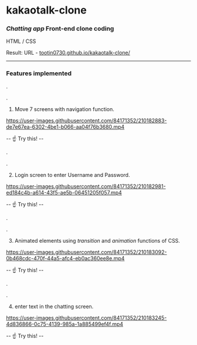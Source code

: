 # kakaotalk-clone
### *Chatting app* Front-end clone coding
HTML /  CSS 

Result: URL - [tootin0730.github.io/kakaotalk-clone/](https://tootin0730.github.io/kakaotalk-clone/)
___
### Features implemented


.

.
1. Move 7 screens with navigation function.

https://user-images.githubusercontent.com/84171352/210182883-de7e67ea-6302-4be1-b066-aa04f76b3680.mp4

-- :point_up:   Try this! --

.

.

2. Login screen to enter Username and Password.

https://user-images.githubusercontent.com/84171352/210182981-ed184c4b-a614-43f5-ae5b-06451205f057.mp4

-- :point_up:   Try this! --

.

.

3. Animated elements using *transition* and *animation* functions of CSS. 

https://user-images.githubusercontent.com/84171352/210183092-0b468cdc-470f-44a5-afc4-eb0ac360ee8e.mp4

-- :point_up:   Try this! --

.

.

4. enter text in the chatting screen.

https://user-images.githubusercontent.com/84171352/210183245-4d836866-0c75-4139-985a-1a885499ef4f.mp4

-- :point_up:   Try this! --
